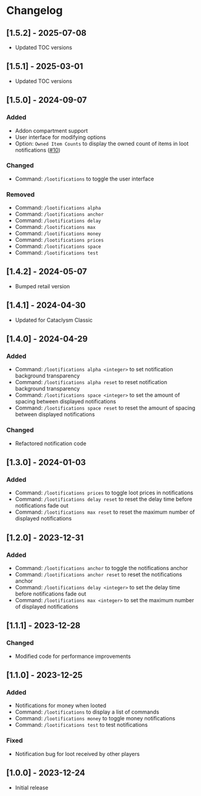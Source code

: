 # Changelog

## [1.5.2] - 2025-07-08

- Updated TOC versions

## [1.5.1] - 2025-03-01

- Updated TOC versions

## [1.5.0] - 2024-09-07

### Added

- Addon compartment support
- User interface for modifying options
- Option: `Owned Item Counts` to display the owned count of items in loot notifications ([#10](https://github.com/moody/Lootifications/issues/10))

### Changed

- Command: `/lootifications` to toggle the user interface

### Removed

- Command: `/lootifications alpha`
- Command: `/lootifications anchor`
- Command: `/lootifications delay`
- Command: `/lootifications max`
- Command: `/lootifications money`
- Command: `/lootifications prices`
- Command: `/lootifications space`
- Command: `/lootifications test`

## [1.4.2] - 2024-05-07

- Bumped retail version

## [1.4.1] - 2024-04-30

- Updated for Cataclysm Classic

## [1.4.0] - 2024-04-29

### Added

- Command: `/lootifications alpha <integer>` to set notification background transparency
- Command: `/lootifications alpha reset` to reset notification background transparency
- Command: `/lootifications space <integer>` to set the amount of spacing between displayed notifications
- Command: `/lootifications space reset` to reset the amount of spacing between displayed notifications

### Changed

- Refactored notification code

## [1.3.0] - 2024-01-03

### Added

- Command: `/lootifications prices` to toggle loot prices in notifications
- Command: `/lootifications delay reset` to reset the delay time before notifications fade out
- Command: `/lootifications max reset` to reset the maximum number of displayed notifications

## [1.2.0] - 2023-12-31

### Added

- Command: `/lootifications anchor` to toggle the notifications anchor
- Command: `/lootifications anchor reset` to reset the notifications anchor
- Command: `/lootifications delay <integer>` to set the delay time before notifications fade out
- Command: `/lootifications max <integer>` to set the maximum number of displayed notifications

## [1.1.1] - 2023-12-28

### Changed

- Modified code for performance improvements

## [1.1.0] - 2023-12-25

### Added

- Notifications for money when looted
- Command: `/lootifications` to display a list of commands
- Command: `/lootifications money` to toggle money notifications
- Command: `/lootifications test` to test notifications

### Fixed

- Notification bug for loot received by other players

## [1.0.0] - 2023-12-24

- Initial release
